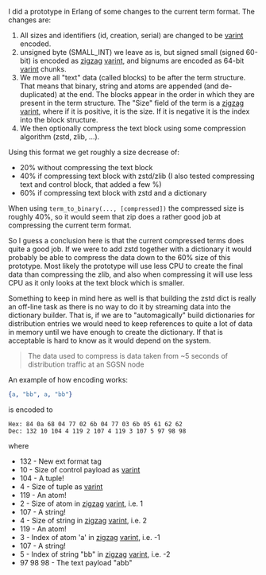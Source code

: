 I did a prototype in Erlang of some changes to the current term format. The changes are:

1. All sizes and identifiers (id, creation, serial) are changed to be [varint] encoded.
2. unsigned byte (SMALL_INT) we leave as is, but signed small (signed 60-bit) is encoded as [zigzag] [varint], and bignums are encoded as 64-bit [varint] chunks.
3. We move all "text" data (called blocks) to be after the term structure. That means that binary, string and atoms are appended (and de-duplicated) at the end. The blocks appear in the order in which they are present in the term structure. The "Size" field of the term is a [zigzag] [varint], where if it is positive, it is the size. If it is negative it is the index into the block structure.
4. We then optionally compress the text block using some compression algorithm (zstd, zlib, ...).

Using this format we get roughly a size decrease of:
* 20% without compressing the text block
* 40% if compressing text block with zstd/zlib (I also tested compressing text and control block, that added a few %)
* 60% if compressing text block with zstd and a dictionary

When using `term_to_binary(..., [compressed])` the compressed size is roughly 40%,
so it would seem that zip does a rather good job at compressing the current term format.

So I guess a conclusion here is that the current compressed terms does quite a good job. If we were to add zstd together with a dictionary it would probably be able to compress the data down to the 60% size of this prototype. Most likely the prototype will use less CPU to create the final data than compressing the zlib, and also when compressing it will use less CPU as it only looks at the text block which is smaller.

Something to keep in mind here as well is that building the zstd dict is really an off-line task as there is no way to do it by streaming data into the dictionary builder. That is, if we are to "automagically" build dictionaries for distribution entries we would need to keep references to quite a lot of data in memory until we have enough to create the dictionary. If that is acceptable is hard to know as it would depend on the system.

> The data used to compress is data taken from ~5 seconds of distribution traffic at an SGSN node

An example of how encoding works:

```erlang
{a, "bb", a, "bb"}
```

is encoded to

```
Hex: 84 0a 68 04 77 02 6b 04 77 03 6b 05 61 62 62
Dec: 132 10 104 4 119 2 107 4 119 3 107 5 97 98 98
```

where

- 132 - New ext format tag
- 10 - Size of control payload as [varint]
- 104 - A tuple!
- 4 - Size of tuple as [varint]
- 119 - An atom!
- 2 - Size of atom in [zigzag] [varint], i.e. 1
- 107 - A string!
- 4 - Size of string in [zigzag] [varint], i.e. 2
- 119 - An atom!
- 3 - Index of atom 'a' in [zigzag] [varint], i.e. -1
- 107 - A string!
- 5 - Index of string "bb" in [zigzag] [varint], i.e. -2
- 97 98 98 - The text payload "abb"

[varint]: https://en.wikipedia.org/wiki/Variable-length_quantity
[zigzag]: https://gist.github.com/mfuerstenau/ba870a29e16536fdbaba